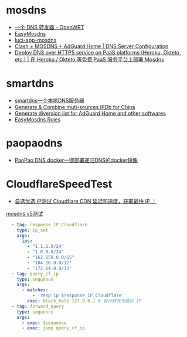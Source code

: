 # mosdns
- [一个 DNS 转发器 - OpenWRT ](https://github.com/IrineSistiana/mosdns)
- [EasyMosdns](https://github.com/pmkol/easymosdns)
- [luci-app-mosdns](https://github.com/sbwml/luci-app-mosdns)
- [Clash + MOSDNS + AdGuard Home | DNS Server Configuration ](https://github.com/hezhijie0327/ZJDNS)
- [Deploy DNS over HTTPS service on PaaS platforms (Heroku, Okteto, etc.) | 在 Heroku / Okteto 等免费 PaaS 服务平台上部署 Mosdns ](https://github.com/wy580477/Mosdns-on-PaaS)

# smartdns
- [smartdns一个本地DNS服务器](https://github.com/pymumu/smartdns)
- [Generate & Combine muti-sources IPDb for China ](https://github.com/hezhijie0327/CNIPDb)
- [Generate diversion list for AdGuard Home and other softwares ](https://github.com/hezhijie0327/GFWList2AGH)
- [EasyMosdns Rules](https://github.com/pmkol/easymosdns/tree/rules)

# paopaodns
- [PaoPao DNS docker一键部署递归DNS的docker镜像](https://github.com/kkkgo/PaoPaoDNS)


#  CloudflareSpeedTest
- [自选优选 IP测试 Cloudflare CDN 延迟和速度，获取最快 IP ！](https://github.com/XIU2/CloudflareSpeedTest)

[mosdns v5测试](https://github.com/XIU2/CloudflareSpeedTest/discussions/317)
```yaml
  - tag: response_IP_Cloudflare
    type: ip_set
    args:
      ips:
        - "1.1.1.0/24"
        - "1.0.0.0/24"
        - "162.158.0.0/15"
        - "104.16.0.0/12"
        - "172.64.0.0/13"
  - tag: query_cf_ip
    type: sequence
    args:
      - matches:
          - 'resp_ip $response_IP_Cloudflare'
        exec: black_hole 127.0.0.1 # 自行修改为最优 IP
  - tag: forward_query
    type: sequence
    args:
      - exec: $sequence
      - exec: jump query_cf_ip

```

